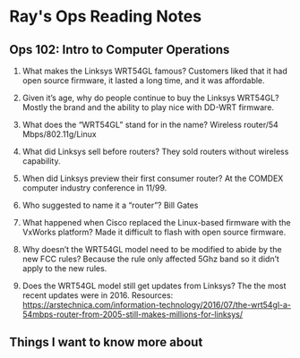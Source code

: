 # Ray's Ops Reading Notes

## Ops 102: Intro to Computer Operations

1.	What makes the Linksys WRT54GL famous?
Customers liked that it had open source firmware, it lasted a long time, and it was affordable.

2.	Given it’s age, why do people continue to buy the Linksys WRT54GL?
Mostly the brand and the ability to play nice with DD-WRT firmware.

3.	What does the “WRT54GL” stand for in the name?
Wireless router/54 Mbps/802.11g/Linux

4.	What did Linksys sell before routers?
They sold routers without wireless capability.

5.	When did Linksys preview their first consumer router?
At the COMDEX computer industry conference in 11/99.

6.	Who suggested to name it a “router”?
Bill Gates

7.	What happened when Cisco replaced the Linux-based firmware with the VxWorks platform?
Made it difficult to flash with open source firmware.

8.	Why doesn’t the WRT54GL model need to be modified to abide by the new FCC rules?
Because the rule only affected 5Ghz band so it didn’t apply to the new rules.

9.	Does the WRT54GL model still get updates from Linksys?
The the most recent updates were in 2016.
Resources: https://arstechnica.com/information-technology/2016/07/the-wrt54gl-a-54mbps-router-from-2005-still-makes-millions-for-linksys/

## Things I want to know more about
